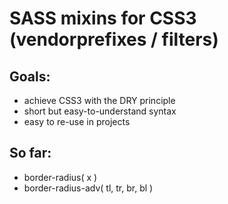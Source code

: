 <h1 id="sass_mixins_for_css3_vendorprefixes_filters">SASS mixins for CSS3 (vendorprefixes / filters)</h1>

<h2 id="goals">Goals:</h2>

<ul>
<li>achieve CSS3 with the DRY principle</li>
<li>short but easy-to-understand syntax</li>
<li>easy to re-use in projects</li>
</ul>

<h2 id="so_far">So far:</h2>

<ul>
<li>border-radius( x )</li>
<li>border-radius-adv( tl, tr, br, bl )</li>
</ul>
